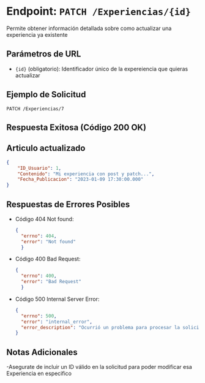 # Endpoint: `PATCH /Experiencias/{id}`

Permite obtener información detallada sobre como actualizar una experiencia ya existente 

## Parámetros de URL
- `{id}` (obligatorio): Identificador único de la expereiencia que quieras actualizar

## Ejemplo de Solicitud
```http
PATCH /Experiencias/7
```

## Respuesta Exitosa (Código 200 OK)
## Articulo actualizado
```json
{
    "ID_Usuario": 1,
    "Contenido": "Mi experiencia con post y patch...",
    "Fecha_Publicacion": "2023-01-09 17:30:00.000"
}
```

## Respuestas de Errores Posibles
- Código 404 Not found:

  ```json
  {
    "errno": 404,
    "error": "Not found"
    }
  ```

- Código 400 Bad Request:

  ```json
  {
    "errno": 400,
    "error": "Bad Request"
    }
  ```

- Código 500 Internal Server Error:
  ```json
  {
    "errno": 500,
    "error": "internal_error",
    "error_description": "Ocurrió un problema para procesar la solicitud"
  }
  ``` 

## Notas Adicionales

-Asegurate de incluir un ID válido en la solicitud para poder modificar esa Experiencia 
en especifico
